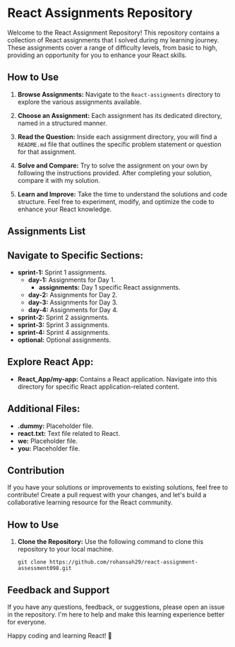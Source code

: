 # React Assignments Repository

Welcome to the React Assignment Repository! This repository contains a collection of React assignments that I solved during my learning journey. These assignments cover a range of difficulty levels, from basic to high, providing an opportunity for you to enhance your React skills.

## How to Use

1. **Browse Assignments:** Navigate to the `React-assignments` directory to explore the various assignments available.

2. **Choose an Assignment:** Each assignment has its dedicated directory, named in a structured manner.

3. **Read the Question:** Inside each assignment directory, you will find a `README.md` file that outlines the specific problem statement or question for that assignment.

4. **Solve and Compare:** Try to solve the assignment on your own by following the instructions provided. After completing your solution, compare it with my solution.

5. **Learn and Improve:** Take the time to understand the solutions and code structure. Feel free to experiment, modify, and optimize the code to enhance your React knowledge.

## Assignments List

## Navigate to Specific Sections:

- **sprint-1:** Sprint 1 assignments.
  - **day-1:** Assignments for Day 1.
    - **assignments:** Day 1 specific React assignments.
  - **day-2:** Assignments for Day 2.
  - **day-3:** Assignments for Day 3.
  - **day-4:** Assignments for Day 4.
- **sprint-2:** Sprint 2 assignments.
- **sprint-3:** Sprint 3 assignments.
- **sprint-4:** Sprint 4 assignments.
- **optional:** Optional assignments.

## Explore React App:

- **React_App/my-app:** Contains a React application. Navigate into this directory for specific React application-related content.

## Additional Files:

- **.dummy:** Placeholder file.
- **react.txt:** Text file related to React.
- **we:** Placeholder file.
- **you:** Placeholder file.

## Contribution

If you have your solutions or improvements to existing solutions, feel free to contribute! Create a pull request with your changes, and let's build a collaborative learning resource for the React community.

## How to Use

1. **Clone the Repository:** Use the following command to clone this repository to your local machine.

   ```git clone https://github.com/rohansah29/react-assignment-assessment098.git```

## Feedback and Support

If you have any questions, feedback, or suggestions, please open an issue in the repository. I'm here to help and make this learning experience better for everyone.

Happy coding and learning React! 🚀
